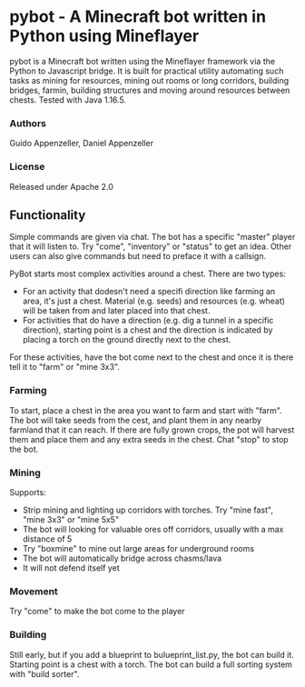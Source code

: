 # pybot - A Minecraft bot written in Python using Mineflayer

pybot is a Minecraft bot written using the Mineflayer framework via the Python to Javascript bridge. It is built for practical utility automating such tasks as mining for resources, mining out rooms or long corridors, building bridges, farmin, building structures and moving around resources between chests. Tested with Java 1.16.5.

### Authors

Guido Appenzeller, Daniel Appenzeller

### License

Released under Apache 2.0

## Functionality

Simple commands are given via chat. The bot has a specific "master" player that it will listen to. Try "come", "inventory" or "status" to get an idea. Other users can also give commands but need to preface it with a callsign.

PyBot starts most complex activities around a chest. There are two types:
- For an activity that dodesn't need a specifi direction like farming an area, it's just a chest. Material (e.g. seeds) and resources (e.g. wheat) will be taken from and later placed into that chest.
- For activities that do have a direction (e.g. dig a tunnel in a specific direction), starting point is a chest and the direction is indicated by placing a torch on the ground directly next to the chest. 

For these activities, have the bot come next to the chest and once it is there tell it to "farm" or "mine 3x3".

### Farming

To start, place a chest in the area you want to farm and start with "farm". The bot will take seeds from the cest, and plant them in any nearby farmland that it can reach. If there are fully grown crops, the pot will harvest them and place them and any extra seeds in the chest. Chat "stop" to stop the bot.

### Mining

Supports:
- Strip mining and lighting up corridors with torches. Try "mine fast", "mine 3x3" or "mine 5x5"
- The bot will looking for valuable ores off corridors, usually with a max distance of 5
- Try "boxmine" to mine out large areas for underground rooms
- The bot will automatically bridge across chasms/lava
- It will not defend itself yet

### Movement

Try "come" to make the bot come to the player

### Building

Still early, but if you add a blueprint to bulueprint_list.py, the bot can build it. Starting point is a chest with a torch. The bot can build a full sorting system with "build sorter".
